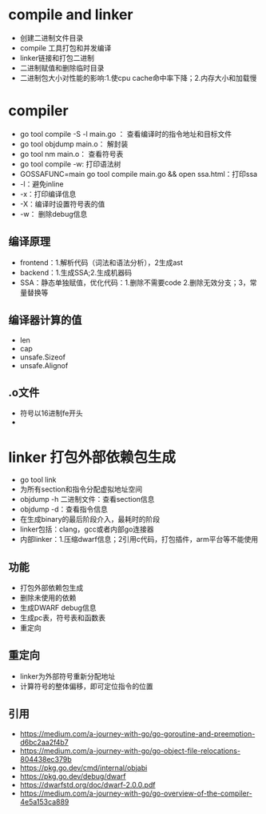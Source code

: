 # compile and linker
- 创建二进制文件目录
- compile 工具打包和并发编译
- linker链接和打包二进制
- 二进制赋值和删除临时目录
- 二进制包大小对性能的影响:1.使cpu cache命中率下降；2.内存大小和加载慢
# compiler
- go tool compile -S -l main.go ： 查看编译时的指令地址和目标文件
- go tool objdump main.o： 解封装
- go tool nm main.o： 查看符号表 
- go tool compile -w: 打印语法树
- GOSSAFUNC=main go tool compile main.go && open ssa.html：打印ssa
- -l：避免inline
- -x：打印编译信息
- -X：编译时设置符号表的值
- -w： 删除debug信息
## 编译原理
- frontend：1.解析代码（词法和语法分析），2生成ast
- backend：1.生成SSA;2.生成机器码
- SSA：静态单独赋值，优化代码：1.删除不需要code 2.删除无效分支；3，常量替换等
## 编译器计算的值
- len
- cap
- unsafe.Sizeof
- unsafe.Alignof
## .o文件
- 符号以16进制fe开头
- 
# linker 打包外部依赖包生成
- go tool link
- 为所有section和指令分配虚拟地址空间
- objdump -h 二进制文件：查看section信息
- objdump -d：查看指令信息
- 在生成binary的最后阶段介入，最耗时的阶段
- linker包括：clang，gcc或者内部go连接器
- 内部linker：1.压缩dwarf信息；2引用c代码，打包插件，arm平台等不能使用
## 功能
- 打包外部依赖包生成
- 删除未使用的依赖
- 生成DWARF debug信息
- 生成pc表，符号表和函数表
- 重定向
## 重定向
- linker为外部符号重新分配地址
- 计算符号的整体偏移，即可定位指令的位置
## 引用
- https://medium.com/a-journey-with-go/go-goroutine-and-preemption-d6bc2aa2f4b7
- https://medium.com/a-journey-with-go/go-object-file-relocations-804438ec379b
- https://pkg.go.dev/cmd/internal/objabi
- https://pkg.go.dev/debug/dwarf
- https://dwarfstd.org/doc/dwarf-2.0.0.pdf
- https://medium.com/a-journey-with-go/go-overview-of-the-compiler-4e5a153ca889
